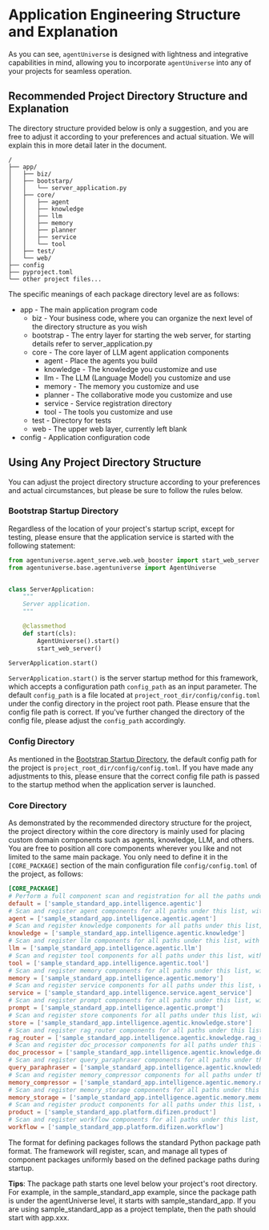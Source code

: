 # Application Engineering Structure and Explanation
As you can see, `agentUniverse` is designed with lightness and integrative capabilities in mind, allowing you to incorporate `agentUniverse` into any of your projects for seamless operation.

## Recommended Project Directory Structure and Explanation
The directory structure provided below is only a suggestion, and you are free to adjust it according to your preferences and actual situation. We will explain this in more detail later in the document.

```
/
├── app/
│   ├── biz/
│   ├── bootstarp/
│   │   └── server_application.py
│   ├── core/
│   │   ├── agent
│   │   ├── knowledge
│   │   ├── llm
│   │   ├── memory
│   │   ├── planner
│   │   ├── service
│   │   └── tool
│   ├── test/
│   └── web/
├── config
├── pyproject.toml
└── other project files...
```

The specific meanings of each package directory level are as follows:
* app - The main application program code
  * biz - Your business code, where you can organize the next level of the directory structure as you wish
  * bootstrap - The entry layer for starting the web server, for starting details refer to server_application.py
  * core - The core layer of LLM agent application components
    * agent - Place the agents you build
    * knowledge - The knowledge you customize and use
    * llm - The LLM (Language Model) you customize and use
    * memory - The memory you customize and use
    * planner - The collaborative mode you customize and use
    * service - Service registration directory
    * tool - The tools you customize and use
  * test - Directory for tests
  * web - The upper web layer, currently left blank
* config - Application configuration code

## Using Any Project Directory Structure
You can adjust the project directory structure according to your preferences and actual circumstances, but please be sure to follow the rules below.

### Bootstrap Startup Directory
Regardless of the location of your project's startup script, except for testing, please ensure that the application service is started with the following statement:

```python
from agentuniverse.agent_serve.web.web_booster import start_web_server
from agentuniverse.base.agentuniverse import AgentUniverse


class ServerApplication:
    """
    Server application.
    """

    @classmethod
    def start(cls):
        AgentUniverse().start()
        start_web_server()

ServerApplication.start()

```
`ServerApplication.start()` is the server startup method for this framework, which accepts a configuration path `config_path` as an input parameter. The default `config_path` is a file located at `project_root_dir/config/config.toml` under the config directory in the project root path. Please ensure that the config file path is correct. If you've further changed the directory of the config file, please adjust the `config_path` accordingly.

### Config Directory
As mentioned in the [Bootstrap Startup Directory](#bootstrap-startup-directory), the default config path for the project is `project_root_dir/config/config.toml`. If you have made any adjustments to this, please ensure that the correct config file path is passed to the startup method when the application server is launched.

### Core Directory
As demonstrated by the recommended directory structure for the project, the project directory within the core directory is mainly used for placing custom domain components such as agents, knowledge, LLM, and others. You are free to position all core components wherever you like and not limited to the same main package. You only need to define it in the `[CORE_PACKAGE]` section of the main configuration file `config/config.toml` of the project, as follows:

```toml
[CORE_PACKAGE]
# Perform a full component scan and registration for all the paths under this list.
default = ['sample_standard_app.intelligence.agentic']
# Scan and register agent components for all paths under this list, with priority over the default.
agent = ['sample_standard_app.intelligence.agentic.agent']
# Scan and register knowledge components for all paths under this list, with priority over the default.
knowledge = ['sample_standard_app.intelligence.agentic.knowledge']
# Scan and register llm components for all paths under this list, with priority over the default.
llm = ['sample_standard_app.intelligence.agentic.llm']
# Scan and register tool components for all paths under this list, with priority over the default.
tool = ['sample_standard_app.intelligence.agentic.tool']
# Scan and register memory components for all paths under this list, with priority over the default.
memory = ['sample_standard_app.intelligence.agentic.memory']
# Scan and register service components for all paths under this list, with priority over the default.
service = ['sample_standard_app.intelligence.service.agent_service']
# Scan and register prompt components for all paths under this list, with priority over the default.
prompt = ['sample_standard_app.intelligence.agentic.prompt']
# Scan and register store components for all paths under this list, with priority over the default.
store = ['sample_standard_app.intelligence.agentic.knowledge.store']
# Scan and register rag_router components for all paths under this list, with priority over the default.
rag_router = ['sample_standard_app.intelligence.agentic.knowledge.rag_router']
# Scan and register doc_processor components for all paths under this list, with priority over the default.
doc_processor = ['sample_standard_app.intelligence.agentic.knowledge.doc_processor']
# Scan and register query_paraphraser components for all paths under this list, with priority over the default.
query_paraphraser = ['sample_standard_app.intelligence.agentic.knowledge.query_paraphraser']
# Scan and register memory_compressor components for all paths under this list, with priority over the default.
memory_compressor = ['sample_standard_app.intelligence.agentic.memory.memory_compressor']
# Scan and register memory_storage components for all paths under this list, with priority over the default.
memory_storage = ['sample_standard_app.intelligence.agentic.memory.memory_storage']
# Scan and register product components for all paths under this list, with priority over the default.
product = ['sample_standard_app.platform.difizen.product']
# Scan and register workflow components for all paths under this list, with priority over the default.
workflow = ['sample_standard_app.platform.difizen.workflow']
```
The format for defining packages follows the standard Python package path format. The framework will register, scan, and manage all types of component packages uniformly based on the defined package paths during startup.

**Tips**: The package path starts one level below your project's root directory. For example, in the sample_standard_app example, since the package path is under the agentUniverse level, it starts with sample_standard_app. If you are using sample_standard_app as a project template, then the path should start with app.xxx.